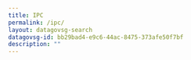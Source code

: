 ```yaml
---
title: IPC
permalink: /ipc/
layout: datagovsg-search
datagovsg-id: bb29bad4-e9c6-44ac-8475-373afe50f7bf
description: ""
---
```


